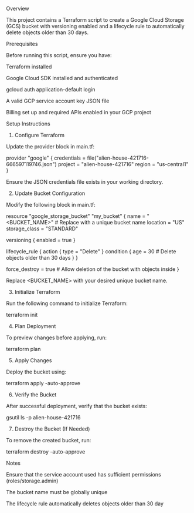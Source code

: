 Overview

This project contains a Terraform script to create a Google Cloud Storage (GCS) bucket with versioning enabled and a lifecycle rule to automatically delete objects older than 30 days.

Prerequisites

Before running this script, ensure you have:

Terraform installed

Google Cloud SDK installed and authenticated

gcloud auth application-default login

A valid GCP service account key JSON file

Billing set up and required APIs enabled in your GCP project

Setup Instructions

1. Configure Terraform

Update the provider block in main.tf:

provider "google" {
  credentials = file("alien-house-421716-666597119746.json")
  project     = "alien-house-421716"
  region      = "us-central1"
}

Ensure the JSON credentials file exists in your working directory.

2. Update Bucket Configuration

Modify the following block in main.tf:

resource "google_storage_bucket" "my_bucket" {
  name          = "<BUCKET_NAME>"  # Replace with a unique bucket name
  location      = "US"
  storage_class = "STANDARD"

  versioning {
    enabled = true
  }

  lifecycle_rule {
    action {
      type = "Delete"
    }
    condition {
      age = 30  # Delete objects older than 30 days
    }
  }

  force_destroy = true # Allow deletion of the bucket with objects inside
}

Replace <BUCKET_NAME> with your desired unique bucket name.

3. Initialize Terraform

Run the following command to initialize Terraform:

terraform init

4. Plan Deployment

To preview changes before applying, run:

terraform plan

5. Apply Changes

Deploy the bucket using:

terraform apply -auto-approve

6. Verify the Bucket

After successful deployment, verify that the bucket exists:

gsutil ls -p alien-house-421716

7. Destroy the Bucket (If Needed)

To remove the created bucket, run:

terraform destroy -auto-approve

Notes

Ensure that the service account used has sufficient permissions (roles/storage.admin)

The bucket name must be globally unique

The lifecycle rule automatically deletes objects older than 30 day
